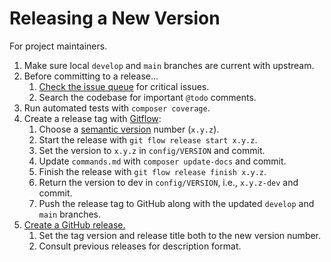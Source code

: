 # Releasing a New Version

For project maintainers.

1. Make sure local `develop` and `main` branches are current with upstream.
2. Before committing to a release...
    1. [Check the issue queue](https://github.com/acquia/orca/issues) for critical issues.
    1. Search the codebase for important `@todo` comments.
3. Run automated tests with `composer coverage`.
4. Create a release tag with [Gitflow](https://github.com/nvie/gitflow):
    1. Choose a [semantic version](https://semver.org/) number (`x.y.z`).
    1. Start the release with `git flow release start x.y.z`.
    1. Set the version to `x.y.z` in `config/VERSION` and commit.
    1. Update `commands.md` with `composer update-docs` and commit.
    1. Finish the release with `git flow release finish x.y.z`.
    1. Return the version to dev in `config/VERSION`, i.e., `x.y.z-dev` and commit.
    1. Push the release tag to GitHub along with the updated `develop` and `main` branches.
5. [Create a GitHub release.](https://help.github.com/articles/creating-releases/)
    1. Set the tag version and release title both to the new version number.
    1. Consult previous releases for description format.
